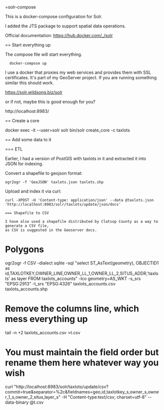 =solr-compose

This is a docker-compose configuration for Solr.

I added the JTS package to support spatial data operations.

Official documentation: https://hub.docker.com/_/solr

== Start everything up 

The compose file will start everything.
```
  docker-compose up
```

I use a docker that proxies my web services and provides them with SSL
certificates. It's part of my GeoServer project.  If you are running
something similar this should work. 

  https://solr.wildsong.biz/solr

or if not, maybe this is good enough for you?

  http://localhost:8983/

== Create a core

docker exec -it --user=solr solr bin/solr create_core -c taxlots

== Add some data to it

=== ETL 

Earlier, I had a version of PostGIS with taxlots in it and extracted it into JSON for indexing.

Convert a shapefile to geojson format:
```
ogr2ogr -f 'GeoJSON' taxlots.json taxlots.shp
```

Upload and index it via curl:
```
curl -XPOST -H 'Content-type: application/json' --data @taxlots.json 'http://localhost:8983/solr/taxlots/update/json/docs'

=== Shapefile to CSV

I have also used a shapefile distributed by Clatsop County as a way to generate a CSV file,
as CSV is suggested in the Geoserver docs.

```
# Polygons
ogr2ogr -f CSV -dialect sqlite -sql "select ST_AsText(geometry), OBJECTID1 as id,TAXLOTKEY,OWNER_LINE,OWNER_LL_1,OWNER_LL_2,SITUS_ADDR,'taxlots' as layer FROM taxlots_accounts" -lco geometry=AS_WKT -s_srs "EPSG:2913" -t_srs "EPSG:4326" taxlots_accounts.csv taxlots_accounts.shp

# Remove the columns line, which mess everything up
tail -n +2 taxlots_accounts.csv >t.csv

# You must maintain the field order but rename them here whatever way you wish

curl "http://localhost:8983/solr/taxlots/update/csv?commit=true&separator=%2c&fieldnames=geo,id,taxlotkey_s,owner_s,owner_1_s,owner_2,situs,layer_s" -H "Content-type:text/csv; charset=utf-8" --data-binary @t.csv
```
